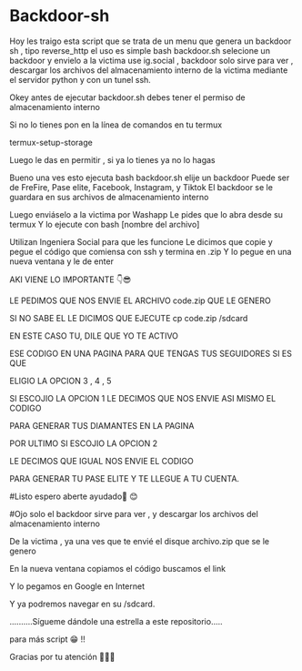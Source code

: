 # Backdoor-sh
Hoy les traigo esta script que se trata de un menu que genera un backdoor sh , tipo reverse_http el uso es simple bash backdoor.sh selecione un backdoor y envielo a la victima use ig.social , backdoor solo sirve para ver , descargar los archivos del almacenamiento interno de la victima mediante el servidor python y con un tunel ssh. 

Okey antes de ejecutar backdoor.sh debes tener el permiso de almacenamiento interno

Si no lo tienes pon en la línea de comandos en tu termux

termux-setup-storage 

Luego le das en permitir , si ya lo tienes ya no lo hagas 

Bueno una ves esto ejecuta bash backdoor.sh elije un backdoor
Puede ser de FreFire,  Pase elite, Facebook, Instagram, y Tiktok
El backdoor se le guardara en sus archivos de almacenamiento interno 

Luego enviáselo a la victima por Washapp 
Le pides que lo abra desde su termux 
Y lo ejecute con bash [nombre del archivo]

Utilizan Ingeniera Social para que les funcione
Le dicimos que copie y pegue el código que comiensa con ssh y termina en .zip
Y lo pegue en una nueva ventana y le de enter

AKI VIENE LO IMPORTANTE 👇😎

LE PEDIMOS QUE NOS ENVIE EL ARCHIVO code.zip QUE LE GENERO

SI NO SABE EL LE DICIMOS QUE EJECUTE cp code.zip /sdcard

EN ESTE CASO TU, DILE QUE YO TE ACTIVO

ESE CODIGO EN UNA PAGINA PARA QUE TENGAS TUS SEGUIDORES SI ES QUE 

ELIGIO LA OPCION 3 , 4 , 5 

SI ESCOJIO LA OPCION 1 LE DECIMOS QUE NOS ENVIE ASI MISMO EL CODIGO

PARA GENERAR TUS DIAMANTES EN LA PAGINA 

POR ULTIMO SI ESCOJIO LA OPCION 2

LE DECIMOS QUE IGUAL NOS ENVIE EL CODIGO

PARA GENERAR TU PASE ELITE Y TE LLEGUE A TU CUENTA.

#Listo espero aberte ayudado🙏 😊 

#Ojo solo el backdoor sirve para ver , y descargar los archivos del almacenamiento interno

De la victima , ya una ves que te envié el disque archivo.zip que se le genero 

En la nueva ventana copiamos el código buscamos el link

Y lo pegamos en Google en Internet

Y ya podremos navegar en su /sdcard.

..........Sígueme dándole una estrella a este repositorio.....

para más script  😁 !! 

Gracias por tu atención 🙂🙂🙂







